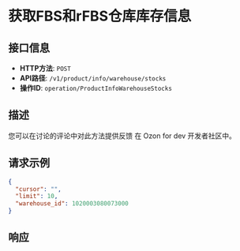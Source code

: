 # 获取FBS和rFBS仓库库存信息

## 接口信息

- **HTTP方法**: `POST`
- **API路径**: `/v1/product/info/warehouse/stocks`
- **操作ID**: `operation/ProductInfoWarehouseStocks`

## 描述

您可以在讨论的评论中对此方法提供反馈 在 Ozon for dev 开发者社区中。

## 请求示例

```json
{
  "cursor": "",
  "limit": 10,
  "warehouse_id": 1020003080073000
}
```

## 响应
